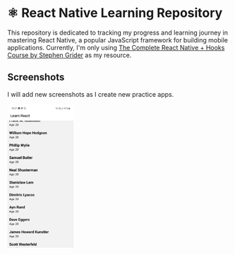# ⚛️ React Native Learning Repository

This repository is dedicated to tracking my progress and learning journey in mastering React Native, a popular JavaScript framework for building mobile applications. Currently, I'm only using [The Complete React Native + Hooks Course by Stephen Grider](https://www.udemy.com/course/the-complete-react-native-and-redux-course) as my resource.

## Screenshots

I will add new screenshots as I create new practice apps.

<img src="screenshots/01.jpg" alt="list" width="150"> 